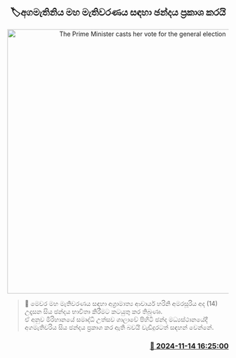 <p align='center'><b><h2 align='center' title='The Prime Minister casts her vote for the general election'>🏷අගමැතිනිය මහ මැතිවරණය සඳහා ඡන්දය ප්‍රකාශ කරයි</h2></b></p>
<p align='center'><img src='https://helakuru.sgp1.cdn.digitaloceanspaces.com/esana/images/lib/harini-amarasuriya-parliment-election.jpg' width='600' alt='The Prime Minister casts her vote for the general election'></p>

>📝 මෙවර මහ මැතිවරණය සඳහා අග්‍රාමාත්‍ය ආචාර්ය හරිනි අමරසූරිය අද (14) උදෑසන සිය ඡන්දය භාවිතා කිරීමට කටයුතු කර තිබුණා.<br>ඒ අනුව මිරිහානයේ සමෘද්ධි උත්සව ශාලාවේ පිහිටි ඡන්ද මධ්‍යස්ථානයේදී අගමැතිවරිය සිය ඡන්දය ප්‍රකාශ කර ඇති බවයි වැඩිදුරටත් සඳහන් වෙන්නේ.<br>

<h3 align='right'><a href='https://www.helakuru.lk/esana/p/105040/'>📅 2024-11-14 16:25:00</a></h3>
